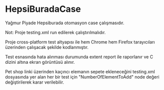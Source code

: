 # HepsiBuradaCase
Yağmur Piyade Hepsiburada otomasyon case çalışmasıdır.

Not: Proje testing.xml run edilerek çalıştırılmalıdır.

Proje cross-platform test altyapısı ile hem Chrome hem Firefox tarayıcıları üzerinden çalışacak şekilde kodlanmıştır.

Test esnasında hata alınması durumunda extent report ile raporlanır ve C dizini altına ekran görüntüsü alınır.

Pet shop linki üzerinden kaçıncı elemanın sepete ekleneceğini testing.xml dosyasında yer alan her bir test için "NumberOfElementToAdd" node değeri değiştirilerek karar verilebilir.
